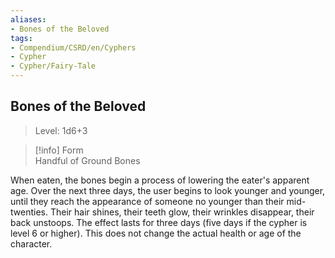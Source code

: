 ```yaml
---
aliases:
- Bones of the Beloved
tags:
- Compendium/CSRD/en/Cyphers
- Cypher
- Cypher/Fairy-Tale
---
```


  
## Bones of the Beloved  
>Level: 1d6+3  
  
>[!info] Form  
>Handful of Ground Bones
  
When eaten, the bones begin a process of lowering the eater's apparent age. Over the next three days, the user begins to look younger and younger, until they reach the appearance of someone no younger than their mid-twenties. Their hair shines, their teeth glow, their wrinkles disappear, their back unstoops. The effect lasts for three days (five days if the cypher is level 6 or higher). This does not change the actual health or age of the character.